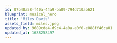 ```yaml
---
id: 07b48a58-f40a-44a9-ba09-794d710ab621
blueprint: musical_hero
title: 'Miles Davis'
assets_field: miles.jpeg
updated_by: 9689cde4-d9c4-4a0a-a0f0-e088ff46ca01
updated_at: 1688258497
---
```


